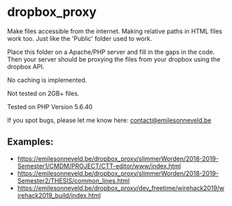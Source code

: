 # dropbox_proxy
Make files accessible from the internet. Making relative paths in HTML files work too. Just like the 'Public' folder used to work.

Place this folder on a Apache/PHP server and fill in the gaps in the code. Then your server should be proxying the files from your dropbox using the dropbox API.

No caching is implemented.

Not tested on 2GB+ files.

Tested on PHP Version 5.6.40


If you spot bugs, please let me know here: contact@emilesonneveld.be

## Examples:
- https://emilesonneveld.be/dropbox_proxy/slimmerWorden/2018-2019-Semester1/CMDM/PROJECT/CTT-editor/www/index.html
- https://emilesonneveld.be/dropbox_proxy/slimmerWorden/2018-2019-Semester2/THESIS/common_lines.html
- https://emilesonneveld.be/dropbox_proxy/dev_freetime/wirehack2019/wirehack2019_build/index.html
